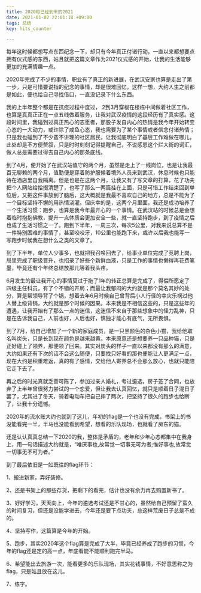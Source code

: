 ```yaml
---
title: 2020和已经到来的2021
date: 2021-01-02 22:01:18 +09:00
tags: 总结
key: hits_counter

---
```




每年这时候都想写点东西纪念一下，却只有今年真正付诸行动，一直以来都想要点拥有仪式感的东西，姑且就把这篇文章作为2021仪式感的开始，让我的生活能够更加的充满情趣一点。

2020年完成了不少的事情，职业有了真正的新进展，在武汉安家也算是走出了第一步，只是可惜要说指的纪念的事情，却是很难回忆，这样一想，大约人生之前都是如此，便也给自己寻找借口，一直没记录下什么东西。

我的上半年整个都是在抗疫过程中度过， 2到3月穿梭在楼栋中间做着社区工作，也算是真真正正在一点五线做着服务，让我对武汉疫情的这段经历有了真实感。这段时间里，我碰到过真正热心的志愿者，那股子发自内心的热情是我今年开始转变心态的一大动力，或许除了咸鱼心态，我也需要为了某个事情或者信念付诸热情；只是我也碰到了不少蛮不讲理的社区居民，让我彻底明白了基层工作难做在哪儿，此处却是不方便赘叙，只是时时刻刻记得提醒自己，不说感恩这个烂大街的词汇，做人总是需要过得去自己内心的那条底线。

到了4月，便开始了在武汉站值守的两个月，虽然是走上了一线岗位，也是让我最百无聊赖的两个月，值勤便是穿着防护服候着境外人员来到武汉，休息时候也只能待在酒店里自我隔离。但是也是在这两个月，让我又有了写文章的打算，花了功夫把个人网站给拾掇清楚了，也写了那么一两篇挂在上面，只是可惜工作结束回到单位后，又把这件事放到了脑后，这大概就是我最不喜欢自己的地方，总是不能为了一个目标坚持不懈的用热情浇灌。但庆幸的是，这两个月里面，我还是成功培养了一个生活习惯：跑步，也算是我今年最开心的一个事情。在武汉站的时候总是会想着临时抱抱佛教，提升一点体质会更加安全一些，就一直坚持跑步，到了疫情之后也成了生活习惯之一了。跑到下半年，一周三次，每次5公里，对我来说总算不是一件特别困难的事情了，甚至咬咬牙，10公里也能跑下来，或许以后我也能写一写跑步时候我在想什么之类的文章了。

到了下半年，单位人少事多，也就把我召唤回去了，给事业单位完成了竞聘上岗，局里完成了职级晋升，也招录了好些个新鲜血液，只是工作的事情也懒得再花费笔墨，毕竟还有个年终总结放那儿等着我头疼。

6月发生的最让我开心的事情莫过于拖了1年的转正总算是完成了，得偿所愿定了四级主任科员，有了个不错的开局；而最让我郁闷的大约就是那个莫名其妙的处分，算是帮领导背了个锅，想着去年6月时候自己曾背后小人行径的幸灾乐祸过他人替上级背锅，大约就是那个时候的因果。本来我是不相信这些的，只是这些年的遭遇，让我开始有了那么一点的迷信，这迷信不来自于那些想象中的怪力乱神，只是在告诉我自己，人前也好，人后也好，慎独才能心有底气，无所畏惧。

到了7月，给自己增加了一个新的家庭成员，是一只黑颜色的杂色小猫，我给他取名叫炭头，只是长到现在颜色是越来越黄。本来原意还是想要养一只品种猫，只是正好碰上了领养，那便领了回来。其实对炭头的样子一直以来都没有那么的满意，大约如果还有下次的话不会这么随便，只要找只好看的那也便能让人更满足一点，现在大约是积重难返，真的有了感情，交给他人寄养总不会那么放心，也就只能陪它走下去了。

再之后的时光真就乏善可陈了，参加过亲人婚礼，考过遴选，房子签了合同，也放弃了上半年曾很努力尝试的一个恋爱，但让我去认真回忆，就只是顺着日子混日子罢了，尤其进了冬天，骑着电动车把自己摔了两次，把坚持了很久的跑步也给断了，让我十分遗憾。

2020年的流水账大约也就到了这儿，年初的flag是一个也没有完成，书架上的书没能看完一半，半马也没能看到希望，想看的乐队现场，也就看了房东的猫。

还是认认真真总结一下2020的我，整体是矛盾的，老年和少年心态都集中在我身上，用一句话描述大约就是，“唯厌事也,故常觉一切事无可为者;惟好事也,故常觉一切事无不可为者。”

到了最后依旧是一如既往的flag环节：

1、搬进新家，弄好装修。

2、还是书架上的那些存货，把剩下的看完，估计也没有余力再去购置新书了。

3、好好学习，天天向上，今年的遴选考试还是不甘心的，虽然给自己预留了蛮久的时间复习，但还是没能学进去，今年还是要下点功夫，总这样荒废日子总是不成的。

4、坚持写作，这篇算是今年的开始。

5、跑步，其实2020年这个flag算是完成了大半，毕竟已经养成了跑步的习惯，今年的flag还是定的高一点，年底看能不能顺利跑完半马。

6、希望能出去旅游一次，能看更多的乐队现场，其实花钱事情，不好意思称之为flag，只是姑且放在这儿。

7、练字。
